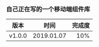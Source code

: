 ### 自己正在写的一个移动端组件库

|    版本    |    时间    | 完成度  |
| --------- |:----------:| ------:|
|   v1.0.0  | 2019.01.07 |   10%  |